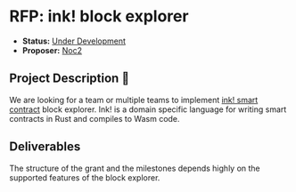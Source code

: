 # RFP: ink! block explorer

* **Status:** [Under Development](https://github.com/w3f/Grants-Program/blob/master/applications/epirus_substrate_explorer.md)
* **Proposer:** [Noc2](https://github.com/Noc2)

## Project Description :page_facing_up: 

We are looking for a team or multiple teams to implement [ink! smart contract](https://paritytech.github.io/ink/) block explorer. Ink! is a domain specific language for writing smart contracts in Rust and compiles to Wasm code.

## Deliverables

The structure of the grant and the milestones depends highly on the supported features of the block explorer.  
